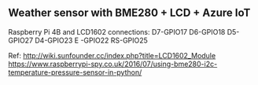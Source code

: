 ## Weather sensor with BME280 + LCD + Azure IoT

Raspberry Pi 4B and LCD1602 connections:
D7-GPIO17
D6-GPIO18
D5-GPIO27
D4-GPIO23
E -GPIO22
RS-GPIO25

Ref:
http://wiki.sunfounder.cc/index.php?title=LCD1602_Module
https://www.raspberrypi-spy.co.uk/2016/07/using-bme280-i2c-temperature-pressure-sensor-in-python/
